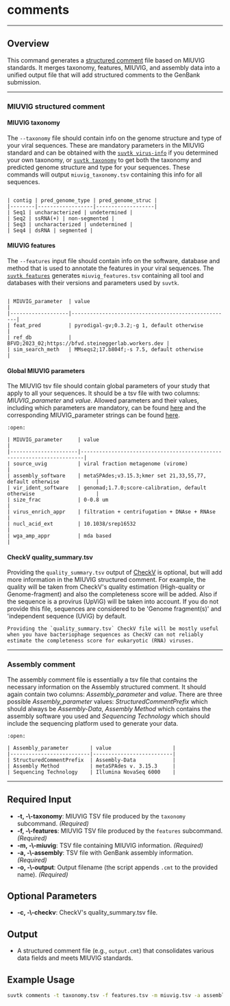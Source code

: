 # comments
---
## Overview
This command generates a <a href="https://www.ncbi.nlm.nih.gov/genbank/structuredcomment/" target="_blank">structured comment</a> file based on MIUVIG standards. It merges taxonomy, features, MIUVIG, and assembly data into a unified output file that will add structured comments to the GenBank submission.

---
### MIUVIG structured comment
#### MIUVIG taxonomy
The `--taxonomy` file should contain info on the genome structure and type of your viral sequences. These are mandatory parameters in the MIUVIG standard and can be obtained with the [`suvtk virus-info`](virus-info.md) if you determined your own taxonomy, or [`suvtk taxonomy`](taxonomy.md) to get both the taxonomy and predicted genome structure and type for your sequences. These commands will output `miuvig_taxonomy.tsv` containing this info for all sequences.

```{dropdown} Example

| contig | pred_genome_type | pred_genome_struc |
|--------|------------------|-------------------|
| Seq1 | uncharacterized | undetermined |
| Seq2 | ssRNA(+) | non-segmented |
| Seq3 | uncharacterized | undetermined |
| Seq4 | dsRNA | segmented |
```

#### MIUVIG features
The `--features` input file should contain info on the software, database and method that is used to annotate the features in your viral sequences. The [`suvtk features`](features.md) generates `miuvig_features.tsv` containing all tool and databases with their versions and parameters used by `suvtk`.

```{dropdown} Example

| MIUVIG_parameter  | value                                              |
|-------------------|----------------------------------------------------|
| feat_pred         | pyrodigal-gv;0.3.2;-g 1, default otherwise         |
| ref_db            | BFVD;2023_02;https://bfvd.steineggerlab.workers.dev |
| sim_search_meth   | MMseqs2;17.b804f;-s 7.5, default otherwise         |
```

#### Global MIUVIG parameters
The MIUVIG tsv file should contain global parameters of your study that apply to all your sequences. It should be a tsv file with two columns: *MIUVIG_parameter* and *value*. Allowed parameters and their values, including which parameters are mandatory, can be found [here](https://static-content.springer.com/esm/art%3A10.1038%2Fnbt.4306/MediaObjects/41587_2019_BFnbt4306_MOESM36_ESM.xlsx) and the corresponding MIUVIG_parameter strings can be found <a href="https://genomicsstandardsconsortium.github.io/mixs/0010012/" target="_blank">here</a>.

```{dropdown} Example
:open:

| MIUVIG_parameter     | value                                                                 |
|----------------------|-----------------------------------------------------------------------|
| source_uvig          | viral fraction metagenome (virome)                                    |
| assembly_software    | metaSPAdes;v3.15.3;kmer set 21,33,55,77, default otherwise            |
| vir_ident_software   | genomad;1.7.0;score-calibration, default otherwise                    |
| size_frac            | 0-0.8 um                                                              |
| virus_enrich_appr    | filtration + centrifugation + DNAse + RNAse                           |
| nucl_acid_ext        | 10.1038/srep16532                                                     |
| wga_amp_appr         | mda based                                                             |
```

#### CheckV quality_summary.tsv
Providing the `quality_summary.tsv` output of <a href="https://bitbucket.org/berkeleylab/checkv/src/master/" target="_blank">CheckV</a> is optional, but will add more information in the MIUVIG structured comment. For example, the quality will be taken from CheckV's quality estimation (High-quality or Genome-fragment) and also the completeness score will be added. Also if the sequence is a provirus (UpViG) will be taken into account. If you do not provide this file, sequences are considered to be 'Genome fragment(s)' and 'independent sequence (UViG) by default.

```{note}
Providing the `quality_summary.tsv` CheckV file will be mostly useful when you have bacteriophage sequences as CheckV can not reliably estimate the completeness score for eukaryotic (RNA) viruses.
```
---
### Assembly comment
The assembly comment file is essentially a tsv file that contains the necessary information on the Assembly structured comment. It should again contain two columns: *Assembly_parameter* and *value*. There are three possible *Assembly_parameter* values: *StructuredCommentPrefix* which should always be *Assembly-Data*, *Assembly Method* which contains the assembly software you used and *Sequencing Technology* which should include the sequencing platform used to generate your data.

```{dropdown} Example
:open:

| Assembly_parameter       | value                    |
|--------------------------|--------------------------|
| StructuredCommentPrefix  | Assembly-Data            |
| Assembly Method          | metaSPAdes v. 3.15.3     |
| Sequencing Technology    | Illumina NovaSeq 6000    |
```

---
## Required Input
- **-t, -\\\-taxonomy**: MIUVIG TSV file produced by the `taxonomy` subcommand. *(Required)*
- **-f, -\\\-features**: MIUVIG TSV file produced by the `features` subcommand. *(Required)*
- **-m, -\\\-miuvig**: TSV file containing MIUVIG information. *(Required)*
- **-a, -\\\-assembly**: TSV file with GenBank assembly information. *(Required)*
- **-o, -\\\-output**: Output filename (the script appends `.cmt` to the provided name). *(Required)*

## Optional Parameters
- **-c, -\\\-checkv**: CheckV's quality_summary.tsv file.

## Output
- A structured comment file (e.g., `output.cmt`) that consolidates various data fields and meets MIUVIG standards.

## Example Usage
```bash
suvtk comments -t taxonomy.tsv -f features.tsv -m miuvig.tsv -a assembly.tsv -o structured_comment
